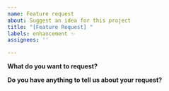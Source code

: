```yaml
---
name: Feature request
about: Suggest an idea for this project
title: "[Feature Request] "
labels: enhancement ✨
assignees: ''

---
```


**What do you want to request?**
<!-- Please tell us about your request as short and easy to understand. -->

<!-- !!REMOVE THIS TAG IF YOU ALREADY HAVE(..or thought about) SOME SOLUTIONS!!
**Do you have any solutions?**
If you have, please tell us so we can add(or at least think about) your solution!
-->

**Do you have anything to tell us about your request?**
<!-- If you do, please tell us more in here. -->
